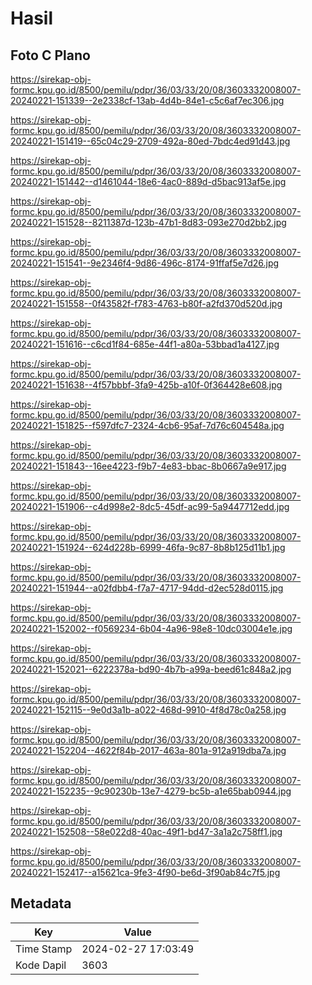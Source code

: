 # Hasil

## Foto C Plano

https://sirekap-obj-formc.kpu.go.id/8500/pemilu/pdpr/36/03/33/20/08/3603332008007-20240221-151339--2e2338cf-13ab-4d4b-84e1-c5c6af7ec306.jpg

https://sirekap-obj-formc.kpu.go.id/8500/pemilu/pdpr/36/03/33/20/08/3603332008007-20240221-151419--65c04c29-2709-492a-80ed-7bdc4ed91d43.jpg

https://sirekap-obj-formc.kpu.go.id/8500/pemilu/pdpr/36/03/33/20/08/3603332008007-20240221-151442--d1461044-18e6-4ac0-889d-d5bac913af5e.jpg

https://sirekap-obj-formc.kpu.go.id/8500/pemilu/pdpr/36/03/33/20/08/3603332008007-20240221-151528--8211387d-123b-47b1-8d83-093e270d2bb2.jpg

https://sirekap-obj-formc.kpu.go.id/8500/pemilu/pdpr/36/03/33/20/08/3603332008007-20240221-151541--9e2346f4-9d86-496c-8174-91ffaf5e7d26.jpg

https://sirekap-obj-formc.kpu.go.id/8500/pemilu/pdpr/36/03/33/20/08/3603332008007-20240221-151558--0f43582f-f783-4763-b80f-a2fd370d520d.jpg

https://sirekap-obj-formc.kpu.go.id/8500/pemilu/pdpr/36/03/33/20/08/3603332008007-20240221-151616--c6cd1f84-685e-44f1-a80a-53bbad1a4127.jpg

https://sirekap-obj-formc.kpu.go.id/8500/pemilu/pdpr/36/03/33/20/08/3603332008007-20240221-151638--4f57bbbf-3fa9-425b-a10f-0f364428e608.jpg

https://sirekap-obj-formc.kpu.go.id/8500/pemilu/pdpr/36/03/33/20/08/3603332008007-20240221-151825--f597dfc7-2324-4cb6-95af-7d76c604548a.jpg

https://sirekap-obj-formc.kpu.go.id/8500/pemilu/pdpr/36/03/33/20/08/3603332008007-20240221-151843--16ee4223-f9b7-4e83-bbac-8b0667a9e917.jpg

https://sirekap-obj-formc.kpu.go.id/8500/pemilu/pdpr/36/03/33/20/08/3603332008007-20240221-151906--c4d998e2-8dc5-45df-ac99-5a9447712edd.jpg

https://sirekap-obj-formc.kpu.go.id/8500/pemilu/pdpr/36/03/33/20/08/3603332008007-20240221-151924--624d228b-6999-46fa-9c87-8b8b125d11b1.jpg

https://sirekap-obj-formc.kpu.go.id/8500/pemilu/pdpr/36/03/33/20/08/3603332008007-20240221-151944--a02fdbb4-f7a7-4717-94dd-d2ec528d0115.jpg

https://sirekap-obj-formc.kpu.go.id/8500/pemilu/pdpr/36/03/33/20/08/3603332008007-20240221-152002--f0569234-6b04-4a96-98e8-10dc03004e1e.jpg

https://sirekap-obj-formc.kpu.go.id/8500/pemilu/pdpr/36/03/33/20/08/3603332008007-20240221-152021--6222378a-bd90-4b7b-a99a-beed61c848a2.jpg

https://sirekap-obj-formc.kpu.go.id/8500/pemilu/pdpr/36/03/33/20/08/3603332008007-20240221-152115--9e0d3a1b-a022-468d-9910-4f8d78c0a258.jpg

https://sirekap-obj-formc.kpu.go.id/8500/pemilu/pdpr/36/03/33/20/08/3603332008007-20240221-152204--4622f84b-2017-463a-801a-912a919dba7a.jpg

https://sirekap-obj-formc.kpu.go.id/8500/pemilu/pdpr/36/03/33/20/08/3603332008007-20240221-152235--9c90230b-13e7-4279-bc5b-a1e65bab0944.jpg

https://sirekap-obj-formc.kpu.go.id/8500/pemilu/pdpr/36/03/33/20/08/3603332008007-20240221-152508--58e022d8-40ac-49f1-bd47-3a1a2c758ff1.jpg

https://sirekap-obj-formc.kpu.go.id/8500/pemilu/pdpr/36/03/33/20/08/3603332008007-20240221-152417--a15621ca-9fe3-4f90-be6d-3f90ab84c7f5.jpg


## Metadata

| Key        | Value               |
| ---------- | ------------------- |
| Time Stamp | 2024-02-27 17:03:49 |
| Kode Dapil | 3603                |



